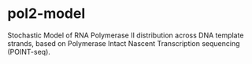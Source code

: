 # pol2-model
Stochastic Model of RNA Polymerase II distribution across DNA template strands, based on Polymerase Intact Nascent Transcription sequencing (POINT-seq).
